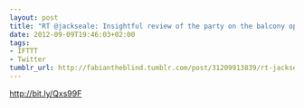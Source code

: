 ```yaml
---
layout: post
title: "RT @jackseale: Insightful review of the party on the balcony opposite someone''s"
date: 2012-09-09T19:46:03+02:00
tags:
- IFTTT
- Twitter
tumblr_url: http://fabiantheblind.tumblr.com/post/31209913839/rt-jackseale-insightful-review-of-the-party-on-the
---
```

http://bit.ly/Qxs99F
